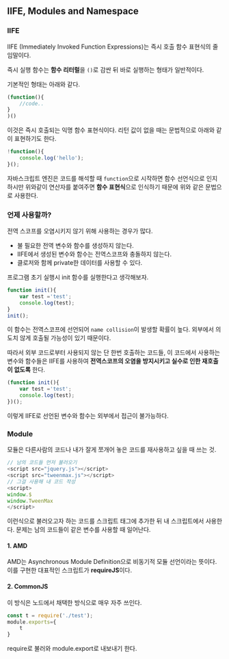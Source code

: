 ## IIFE, Modules and Namespace

### IIFE
IIFE (Immediately Invoked Function Expressions)는 즉시 호출 함수 표현식의 줄임말이다.

즉시 실행 함수는 **함수 리터럴**을 `()`로 감싼 뒤 바로 실행하는 형태가 일반적이다.

기본적인 형태는 아래와 같다.
```js
(function(){
    //code..
}
)()
```
이것은 즉시 호출되는 익명 함수 표현식이다.
리턴 값이 없을 때는 문법적으로 아래와 같이 표현하기도 한다.

```js
!function(){
    console.log('hello');
}();
```
자바스크립트 엔진은 코드를 해석할 때 `function`으로 시작하면 함수 선언식으로 인지하시만 위와같이 연산자를 붙여주면 **함수 표현식**으로 인식하기 때문에 위와 같은 문법으로 사용한다.

### 언제 사용할까?
전역 스코프를 오염시키지 않기 위해 사용하는 경우가 많다.   
- 불 필요한 전역 변수와 함수를 생성하지 않는다.
- IIFE에서 생성된 변수와 함수는 전역스코프와 충돌하지 않는다.
- 클로저와 함께 private한 데이터를 사용할 수 있다.

프로그램 초기 실행시 init 함수를 실행한다고 생각해보자.
```js
function init(){
    var test ='test';
    console.log(test);
}
init();
```
이 함수는 전역스코프에 선언되어 `name collision`이 발생할 확률이 높다. 외부에서 의도치 않게 호출될 가능성이 있기 때문이다.

따라서 외부 코드로부터 사용되지 않는 단 한번 호출하는 코드들, 이 코드에서 사용하는 변수와 함수들은 IIFE를 사용하여 **전역스코프의 오염을 방지시키고 실수로 인한 재호출이 없도록** 한다.

```js
(function init(){
    var test ='test';
    console.log(test);
})();
```
이렇게 IIFE로 선언된 변수와 함수는 외부에서 접근이 불가능하다.

### Module
모듈은 다른사람의 코드나 내가 잘게 쪼개어 놓은 코드를 재사용하고 싶을 때 쓰는 것.

```js
// 남의 코드들 먼저 불러오기
<script src="jquery.js"></script>
<script src="tweenmax.js"></script>
// 그걸 사용해 내 코드 작성
<script>
window.$
window.TweenMax
</script>
```
이런식으로 불러오고자 하는 코드를 스크립트 태그에 추가한 뒤 내 스크립트에서 사용한다. 문제는 남의 코드들이 같은 변수를 사용할 때 일어난다.

#### 1. AMD
AMD는 Asynchronous Module Definition으로 비동기적 모듈 선언이라는 뜻이다. 이를 구현한 대표적인 스크립트가 **requireJS**이다.

#### 2. CommonJS
이 방식은 노드에서 채택한 방식으로 매우 자주 쓰인다. 

```js
const t = require('./test');
module.exports={
    t
}
```
require로 불러와 module.export로 내보내기 한다.